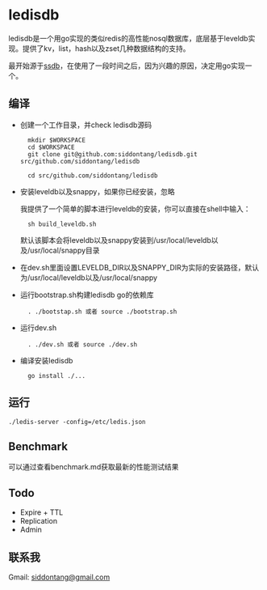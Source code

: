 # ledisdb

ledisdb是一个用go实现的类似redis的高性能nosql数据库，底层基于leveldb实现。提供了kv，list，hash以及zset几种数据结构的支持。

最开始源于[ssdb](https://github.com/ideawu/ssdb)，在使用了一段时间之后，因为兴趣的原因，决定用go实现一个。

## 编译

+ 创建一个工作目录，并check ledisdb源码

        mkdir $WORKSPACE
        cd $WORKSPACE
        git clone git@github.com:siddontang/ledisdb.git src/github.com/siddontang/ledisdb

        cd src/github.com/siddontang/ledisdb

+ 安装leveldb以及snappy，如果你已经安装，忽略
    
    我提供了一个简单的脚本进行leveldb的安装，你可以直接在shell中输入：

        sh build_leveldb.sh

    默认该脚本会将leveldb以及snappy安装到/usr/local/leveldb以及/usr/local/snappy目录

+ 在dev.sh里面设置LEVELDB_DIR以及SNAPPY_DIR为实际的安装路径，默认为/usr/local/leveldb以及/usr/local/snappy

+ 运行bootstrap.sh构建ledisdb go的依赖库

        . ./bootstap.sh 或者 source ./bootstrap.sh

+ 运行dev.sh

        . ./dev.sh 或者 source ./dev.sh

+ 编译安装ledisdb

        go install ./...

## 运行

    ./ledis-server -config=/etc/ledis.json

## Benchmark

可以通过查看benchmark.md获取最新的性能测试结果

## Todo

+ Expire + TTL
+ Replication
+ Admin

## 联系我

Gmail: siddontang@gmail.com